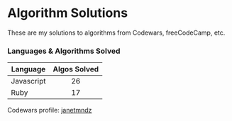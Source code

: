 # Algorithm Solutions

These are my solutions to algorithms from Codewars, freeCodeCamp, etc.

### Languages & Algorithms Solved

|   Language    |  Algos Solved    | 
|---------------|:----------------:|
| Javascript    |       26          | 
| Ruby          |       17          | 

Codewars profile: [janetmndz](https://www.codewars.com/users/janetmndz)